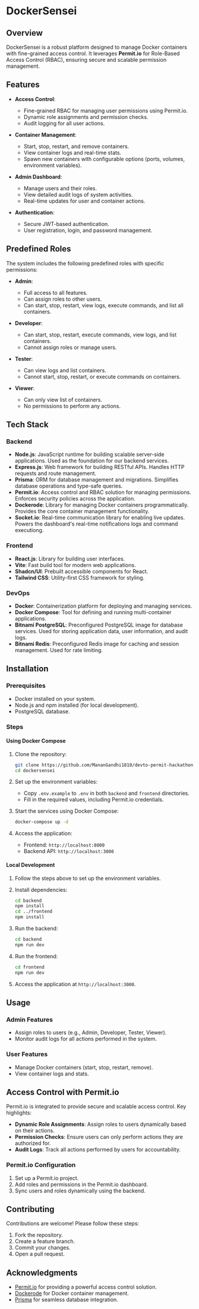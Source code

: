 # DockerSensei

## Overview

DockerSensei is a robust platform designed to manage Docker containers with fine-grained access control. It leverages **Permit.io** for Role-Based Access Control (RBAC), ensuring secure and scalable permission management.

## Features

-   **Access Control**:

    -   Fine-grained RBAC for managing user permissions using Permit.io.
    -   Dynamic role assignments and permission checks.
    -   Audit logging for all user actions.

-   **Container Management**:

    -   Start, stop, restart, and remove containers.
    -   View container logs and real-time stats.
    -   Spawn new containers with configurable options (ports, volumes, environment variables).

-   **Admin Dashboard**:

    -   Manage users and their roles.
    -   View detailed audit logs of system activities.
    -   Real-time updates for user and container actions.

-   **Authentication**:
    -   Secure JWT-based authentication.
    -   User registration, login, and password management.

## Predefined Roles

The system includes the following predefined roles with specific permissions:

-   **Admin**:

    -   Full access to all features.
    -   Can assign roles to other users.
    -   Can start, stop, restart, view logs, execute commands, and list all containers.

-   **Developer**:

    -   Can start, stop, restart, execute commands, view logs, and list containers.
    -   Cannot assign roles or manage users.

-   **Tester**:

    -   Can view logs and list containers.
    -   Cannot start, stop, restart, or execute commands on containers.

-   **Viewer**:
    -   Can only view list of containers.
    -   No permissions to perform any actions.

## Tech Stack

### Backend

-   **Node.js**: JavaScript runtime for building scalable server-side applications. Used as the foundation for our backend services.
-   **Express.js**: Web framework for building RESTful APIs. Handles HTTP requests and route management.
-   **Prisma**: ORM for database management and migrations. Simplifies database operations and type-safe queries.
-   **Permit.io**: Access control and RBAC solution for managing permissions. Enforces security policies across the application.
-   **Dockerode**: Library for managing Docker containers programmatically. Provides the core container management functionality.
-   **Socket.io**: Real-time communication library for enabling live updates. Powers the dashboard's real-time notifications logs and command executiong.

### Frontend

-   **React.js**: Library for building user interfaces.
-   **Vite**: Fast build tool for modern web applications.
-   **Shadcn/UI**: Prebuilt accessible components for React.
-   **Tailwind CSS**: Utility-first CSS framework for styling.

### DevOps

-   **Docker**: Containerization platform for deploying and managing services.
-   **Docker Compose**: Tool for defining and running multi-container applications.
-   **Bitnami PostgreSQL**: Preconfigured PostgreSQL image for database services. Used for storing application data, user information, and audit logs.
-   **Bitnami Redis**: Preconfigured Redis image for caching and session management. Used for rate limiting.

## Installation

### Prerequisites

-   Docker installed on your system.
-   Node.js and npm installed (for local development).
-   PostgreSQL database.

### Steps

#### Using Docker Compose

1. Clone the repository:

    ```bash
    git clone https://github.com/MananGandhi1810/devto-permit-hackathon.git
    cd dockersensei
    ```

2. Set up the environment variables:

    - Copy `.env.example` to `.env` in both `backend` and `frontend` directories.
    - Fill in the required values, including Permit.io credentials.

3. Start the services using Docker Compose:

    ```bash
    docker-compose up -d
    ```

4. Access the application:
    - Frontend: `http://localhost:8000`
    - Backend API: `http://localhost:3000`

#### Local Development

1. Follow the steps above to set up the environment variables.

2. Install dependencies:

    ```bash
    cd backend
    npm install
    cd ../frontend
    npm install
    ```

3. Run the backend:

    ```bash
    cd backend
    npm run dev
    ```

4. Run the frontend:

    ```bash
    cd frontend
    npm run dev
    ```

5. Access the application at `http://localhost:3000`.

## Usage

### Admin Features

-   Assign roles to users (e.g., Admin, Developer, Tester, Viewer).
-   Monitor audit logs for all actions performed in the system.

### User Features

-   Manage Docker containers (start, stop, restart, remove).
-   View container logs and stats.

## Access Control with Permit.io

Permit.io is integrated to provide secure and scalable access control. Key highlights:

-   **Dynamic Role Assignments**: Assign roles to users dynamically based on their actions.
-   **Permission Checks**: Ensure users can only perform actions they are authorized for.
-   **Audit Logs**: Track all actions performed by users for accountability.

### Permit.io Configuration

1. Set up a Permit.io project.
2. Add roles and permissions in the Permit.io dashboard.
3. Sync users and roles dynamically using the backend.

## Contributing

Contributions are welcome! Please follow these steps:

1. Fork the repository.
2. Create a feature branch.
3. Commit your changes.
4. Open a pull request.

## Acknowledgments

-   [Permit.io](https://permit.io) for providing a powerful access control solution.
-   [Dockerode](https://github.com/apocas/dockerode) for Docker container management.
-   [Prisma](https://www.prisma.io) for seamless database integration.
